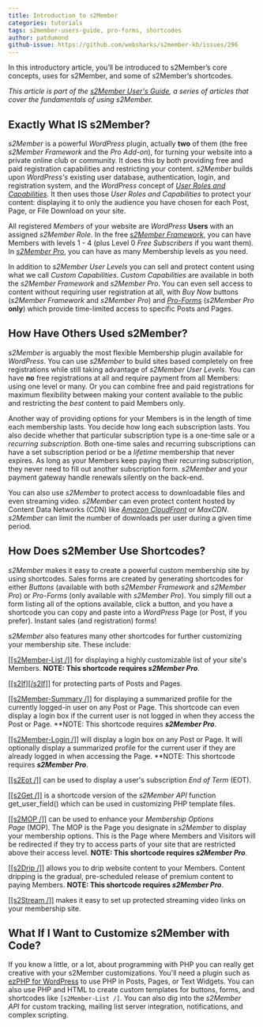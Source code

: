 ```yaml
---
title: Introduction to s2Member
categories: tutorials
tags: s2member-users-guide, pro-forms, shortcodes
author: patdumond
github-issue: https://github.com/websharks/s2member-kb/issues/296
---
```


In this introductory article, you’ll be introduced to s2Member’s core concepts, uses for s2Member, and some of s2Member’s shortcodes. 

*This article is part of the [s2Member User's Guide](http://s2member.com/kb/kb-tag/s2member-users-guide/), a series of articles that cover the fundamentals of using s2Member.*

## Exactly What IS s2Member?

_s2Member_ is a powerful _WordPress_ plugin, actually **two** of them (the free _s2Member Framework_ and the _Pro Add-on_), for turning your website into a private online club or community. It does this by both providing free and paid registration capabilities and restricting your content. _s2Member_ builds upon _WordPress's_ existing user database, authentication, login, and registration system, and the _WordPress_ concept of _[User Roles and Capabilities](https://www.google.com/url?q=https://codex.wordpress.org/Roles_and_Capabilities&sa=D&ust=1459969031030000&usg=AFQjCNGgCWiz32Dp4sS7bis6KgaDUI1rag)_. It then uses those _User Roles and Capabilities_ to protect your content: displaying it to only the audience you have chosen for each Post, Page, or File Download on your site.

All registered _Members_ of your website are _WordPress_ **Users** with an assigned _s2Member Role_. In the free _[s2Member Framework](https://s2member.com/register/?s2-ssl=yes)_, you can have Members with levels 1 - 4 (plus Level 0 _Free Subscribers_ if you want them). In _[s2Member Pro](https://s2member.com/checkout/?type%3Dsingle%26s2-ssl%3Dyes&sa=D&ust=1459969031032000&usg=AFQjCNGUQH1QrcEi7p4_tKpOskO6F7QvMw)_, you can have as many Membership levels as you need.

In addition to _s2Member User Levels_ you can sell and protect content using what we call _Custom Capabilities_. _Custom Capabilities_ are available in both the _s2Member Framework_ and _s2Member Pro_. You can even sell access to content without requiring user registration at all, with _Buy Now_ buttons (_s2Member Framework_ and _s2Member Pro_) and [_Pro-Forms_](http://s2member.com/kb-article/s2member-pro-forms/) (_s2Member Pro_ **only**) which provide time-limited access to specific Posts and Pages.

## How Have Others Used s2Member?

_s2Member_ is arguably the most flexible Membership plugin available for _WordPress_. You can use _s2Member_ to build sites based completely on free registrations while still taking advantage of _s2Member User Levels_. You can have **no** free registrations at all and require payment from all Members: using one level or many. Or you can combine free and paid registrations for maximum flexibility between making your content available to the public and restricting the _best_ content to paid Members only.

Another way of providing options for your Members is in the length of time each membership lasts. You decide how long each subscription lasts. You also decide whether that particular subscription type is a one-time sale or a _recurring subscription_. Both one-time sales and recurring subscriptions can have a set subscription period or be a _lifetime_ membership that never expires. As long as your Members keep paying their recurring subscription, they never need to fill out another subscription form. _s2Member_ and your payment gateway handle renewals silently on the back-end.

You can also use _s2Member_ to protect access to downloadable files and even streaming video. _s2Member_ can even protect content hosted by Content Data Networks (CDN) like _[Amazon CloudFront](https://aws.amazon.com/cloudfront/&sa=D&ust=1459969031038000&usg=AFQjCNGNEejPuYM-qPc8lRqcLQWtmhx_vQ)_ or _MaxCDN_. _s2Member_ can limit the number of downloads per user during a given time period.

## How Does s2Member Use Shortcodes?

_s2Member_ makes it easy to create a powerful custom membership site by using shortcodes. Sales forms are created by generating shortcodes for either _Buttons_ (available with both _s2Member Framework_ and _s2Member Pro_) or _Pro-Forms_ (only available with _s2Member Pro_). You simply fill out a form listing all of the options available, click a button, and you have a shortcode you can copy and paste into a _WordPress_ Page (or Post, if you prefer). Instant sales (and registration) forms!

_s2Member_ also features many other shortcodes for further customizing your membership site. These include:

[[[s2Member-List /]]](http://s2member.com/kb-article/s2member-list-shortcode-documentation/) for displaying a highly customizable list of your site's Members. **NOTE: This shortcode requires _s2Member Pro_**.

[[[s2If][/s2If]]](http://s2member.com/kb-article/s2if-simple-shortcode-conditionals/) for protecting parts of Posts and Pages.

[[[s2Member-Summary /]]](http://s2member.com/kb-article/s2member-summary-shortcode-documentation/) for displaying a summarized profile for the currently logged-in user on any Post or Page. This shortcode can even display a login box if the current user is not logged in when they access the Post or Page. **NOTE: This shortcode requires **_s2Member Pro_**.

[[[s2Member-Login /]]](http://s2member.com/kb-article/s2member-login-shortcode-documentation/) will display a login box on any Post or Page. It will optionally display a summarized profile for the current user if they are already logged in when accessing the Page. **NOTE: This shortcode requires **_s2Member Pro_**.

[[[s2Eot /]]](http://s2member.com/kb-article/s2eot-shortcode-documentation) can be used to display a user's subscription _End of Term_ (EOT).

[[[s2Get /]]](http://s2member.com/kb-article/s2get-shortcode-documentation) is a shortcode version of the _s2Member API_ function get_user_field() which can be used in customizing PHP template files.

[[[s2MOP /]]](http://s2member.com/kb-article/s2mop-shortcode) can be used to enhance your _Membership Options Page_ (MOP). The MOP is the Page you designate in _s2Member_ to display your membership options. This is the Page where Members and Visitors will be redirected if they try to access parts of your site that are restricted above their access level. **NOTE: This shortcode requires _s2Member Pro_**.

[[[s2Drip /]]](http://s2member.com/kb-article/s2drip-shortcode) allows you to drip website content to your Members. Content dripping is the gradual, pre-scheduled release of premium content to paying Members. **NOTE: This shortcode requires _s2Member Pro_**.

[[[s2Stream /]]](http://s2member.com/kb-article/s2stream-shortcode-documentation) makes it easy to set up protected streaming video links on your membership site.

## What If I Want to Customize s2Member with Code?

If you know a little, or a lot, about programming with PHP you can really get creative with your s2Member customizations. You'll need a plugin such as [ezPHP for WordPress](http://s2member.com/kb-article/ezphp-for-wordpress) to use PHP in Posts, Pages, or Text Widgets. You can also use PHP and HTML to create custom templates for buttons, forms, and shortcodes like `[s2Member-List /]`. You can also dig into the _s2Member API_ for custom tracking, mailing list server integration, notifications, and complex scripting.
